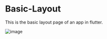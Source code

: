 # Basic-Layout
This is the basic layout page of an app in flutter.

![image](https://user-images.githubusercontent.com/78088095/137518782-71cdd24b-9f35-402f-a796-49462157c19d.png)
